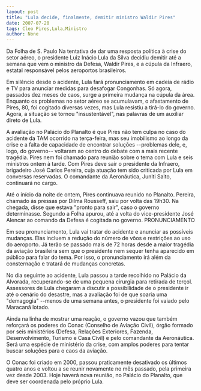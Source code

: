 ```yaml
---
layout: post
title: "Lula decide, finalmente, demitir ministro Waldir Pires"
date: 2007-07-20
tags: Cleo Pires,Lula,Ministro
author: None
---
```

Da Folha de S. Paulo
Na tentativa de dar uma resposta pol&iacute;tica &agrave; crise do setor a&eacute;reo, o presidente Luiz In&aacute;cio Lula da Silva decidiu demitir at&eacute; a semana que vem o ministro da Defesa, Waldir Pires, e a c&uacute;pula da Infraero, estatal respons&aacute;vel pelos aeroportos brasileiros. 

Em sil&ecirc;ncio desde o acidente, Lula far&aacute; pronunciamento em cadeia de r&aacute;dio e TV para anunciar medidas para desafogar Congonhas. S&oacute; agora, passados dez meses de caos, surge a primeira mudan&ccedil;a na c&uacute;pula da &aacute;rea. Enquanto os problemas no setor a&eacute;reo se acumulavam, o afastamento de Pires, 80, foi cogitado diversas vezes, mas Lula resistiu a tir&aacute;-lo do governo. Agora, a situa&ccedil;&atilde;o se tornou &quot;insustent&aacute;vel&quot;, nas palavras de um auxiliar direto de Lula. 

A avalia&ccedil;&atilde;o no Pal&aacute;cio do Planalto &eacute; que Pires n&atilde;o tem culpa no caso do acidente da TAM ocorrido na ter&ccedil;a-feira, mas seu imobilismo ao longo da crise e a falta de capacidade de encontrar solu&ccedil;&otilde;es --problemas dele, e, logo, do governo-- voltaram ao centro do debate com a mais recente trag&eacute;dia. Pires nem foi chamado para reuni&atilde;o sobre o tema com Lula e seis ministros ontem &agrave; tarde. Com Pires deve sair o presidente da Infraero, brigadeiro Jos&eacute; Carlos Pereira, cuja atua&ccedil;&atilde;o tem sido criticada por Lula em conversas reservadas. O comandante da Aeron&aacute;utica, Juniti Saito, continuar&aacute; no cargo. 

At&eacute; o in&iacute;cio da noite de ontem, Pires continuava reunido no Planalto. Pereira, chamado &agrave;s pressas por Dilma Rousseff, saiu por volta das 19h30. Na chegada, disse que estava &quot;pronto para sair&quot;, caso o governo determinasse. Segundo a Folha apurou, at&eacute; a volta do vice-presidente Jos&eacute; Alencar ao comando da Defesa &eacute; cogitada no governo. 
PRONUNCIAMENTO

Em seu pronunciamento, Lula vai tratar do acidente e anunciar as poss&iacute;veis mudan&ccedil;as. Elas incluem a redu&ccedil;&atilde;o do n&uacute;mero de v&ocirc;os e restri&ccedil;&otilde;es ao uso do aeroporto. J&aacute; ter&atilde;o se passado mais de 72 horas desde a maior trag&eacute;dia da avia&ccedil;&atilde;o brasileira sem que o presidente nem sequer tenha aparecido em p&uacute;blico para falar do tema. Por isso, o pronunciamento ir&aacute; al&eacute;m da consterna&ccedil;&atilde;o e tratar&aacute; de mudan&ccedil;as concretas. 

No dia seguinte ao acidente, Lula passou a tarde recolhido no Pal&aacute;cio da Alvorada, recuperando-se de uma pequena cirurgia para retirada de ter&ccedil;ol. Assessores de Lula chegaram a discutir a possibilidade de o presidente ir at&eacute; o cen&aacute;rio do desastre, mas a avalia&ccedil;&atilde;o foi de que soaria uma &quot;demagogia&quot; --menos de uma semana antes, o presidente foi vaiado pelo Maracan&atilde; lotado. 

Ainda na linha de mostrar uma rea&ccedil;&atilde;o, o governo vazou que tamb&eacute;m refor&ccedil;ar&aacute; os poderes do Conac (Conselho de Avia&ccedil;&atilde;o Civil), &oacute;rg&atilde;o formado por seis minist&eacute;rios (Defesa, Rela&ccedil;&otilde;es Exteriores, Fazenda, Desenvolvimento, Turismo e Casa Civil) e pelo comandante da Aeron&aacute;utica. Ser&aacute; uma esp&eacute;cie de minist&eacute;rio da crise, com amplos poderes para tentar buscar solu&ccedil;&otilde;es para o caos da avia&ccedil;&atilde;o. 

O Conac foi criado em 2000, passou praticamente desativado os &uacute;ltimos quatro anos e voltou a se reunir novamente no m&ecirc;s passado, pela primeira vez desde 2003. Hoje haver&aacute; nova reuni&atilde;o, no Pal&aacute;cio do Planalto, que deve ser coordenada pelo pr&oacute;prio Lula. 